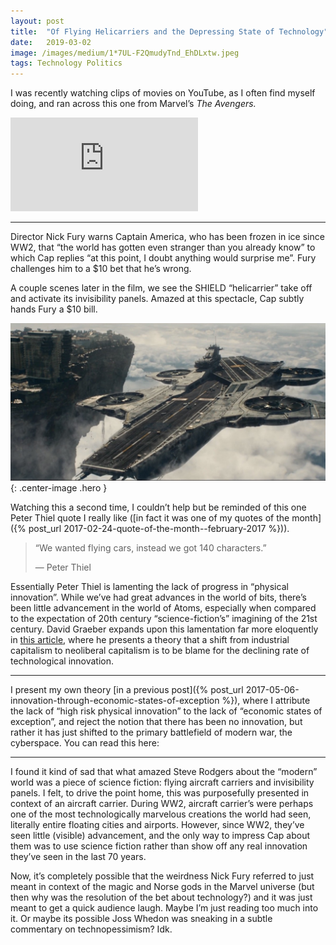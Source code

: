 ```yaml
---
layout:	post
title:	"Of Flying Helicarriers and the Depressing State of Technology"
date:	2019-03-02
image: /images/medium/1*7UL-F2QmudyTnd_EhDLxtw.jpeg
tags: Technology Politics
---
```


I was recently watching clips of movies on YouTube, as I often find myself doing, and ran across this one from Marvel’s *The Avengers.*

<iframe src="https://www.youtube.com/embed/e-ynfWZAhCA" frameborder="0" allowfullscreen></iframe>

---

Director Nick Fury warns Captain America, who has been frozen in ice since WW2, that “the world has gotten even stranger than you already know” to which Cap replies “at this point, I doubt anything would surprise me”. Fury challenges him to a $10 bet that he’s wrong.

A couple scenes later in the film, we see the SHIELD “helicarrier” take off and activate its invisibility panels. Amazed at this spectacle, Cap subtly hands Fury a $10 bill.

![](/images/medium/1*7UL-F2QmudyTnd_EhDLxtw.jpeg){: .center-image .hero }

Watching this a second time, I couldn’t help but be reminded of this one Peter Thiel quote I really like ([in fact it was one of my quotes of the month]({% post_url 2017-02-24-quote-of-the-month--february-2017 %})).


> “We wanted flying cars, instead we got 140 characters.”
> 
> — Peter Thiel

Essentially Peter Thiel is lamenting the lack of progress in “physical innovation”. While we’ve had great advances in the world of bits, there’s been little advancement in the world of Atoms, especially when compared to the expectation of 20th century “science-fiction’s” imagining of the 21st century. David Graeber expands upon this lamentation far more eloquently in [this article](https://thebaffler.com/salvos/of-flying-cars-and-the-declining-rate-of-profit), where he presents a theory that a shift from industrial capitalism to neoliberal capitalism is to be blame for the declining rate of technological innovation.

---

I present my own theory [in a previous post]({% post_url 2017-05-06-innovation-through-economic-states-of-exception %}), where I attribute the lack of “high risk physical innovation” to the lack of “economic states of exception”, and reject the notion that there has been no innovation, but rather it has just shifted to the primary battlefield of modern war, the cyberspace. You can read this here:

---

I found it kind of sad that what amazed Steve Rodgers about the “modern” world was a piece of science fiction: flying aircraft carriers and invisibility panels. I felt, to drive the point home, this was purposefully presented in context of an aircraft carrier. During WW2, aircraft carrier’s were perhaps one of the most technologically marvelous creations the world had seen, literally entire floating cities and airports. However, since WW2, they’ve seen little (visible) advancement, and the only way to impress Cap about them was to use science fiction rather than show off any real innovation they’ve seen in the last 70 years.

Now, it’s completely possible that the weirdness Nick Fury referred to just meant in context of the magic and Norse gods in the Marvel universe (but then why was the resolution of the bet about technology?) and it was just meant to get a quick audience laugh. Maybe I’m just reading too much into it. Or maybe its possible Joss Whedon was sneaking in a subtle commentary on technopessimism? Idk.

  
